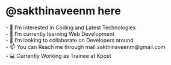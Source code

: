 <center><img src="https://i.pinimg.com/originals/57/5a/20/575a20918d349a354cc636a0d49b35a0.gif" loop=infinite alt=""/>

</center><h1>@sakthinaveenm here</h1>
- 👀 I’m interested in Coding and Latest Technologies<br>
- 🌱 I’m currently learning Web Development<br>
- 💞️ I’m looking to collaborate on Developers around.<br>
- 📫 You can Reach me through mail sakthinaveenm@gmail.com<br>
- 💻 Currently Working as Trainee at Kpost<br>

